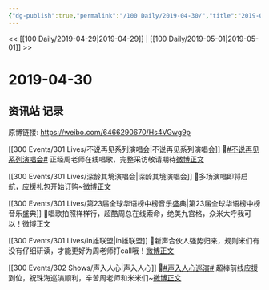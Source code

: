 ```yaml
---
{"dg-publish":true,"permalink":"/100 Daily/2019-04-30/","title":"2019-04-30","created":"2023-03-19T21:39:15.727+08:00","updated":"2023-03-19T21:41:15.053+08:00"}
---
```



<< [[100 Daily/2019-04-29\|2019-04-29]] | [[100 Daily/2019-05-01\|2019-05-01]] >>

# 2019-04-30

## 资讯站 记录

原博链接: https://weibo.com/6466290670/Hs4VGwg9p

[[300 Events/301 Lives/不说再见系列演唱会\|不说再见系列演唱会]]
🌿[#不说再见系列演唱会#](https://s.weibo.com/weibo?q=%23%E4%B8%8D%E8%AF%B4%E5%86%8D%E8%A7%81%E7%B3%BB%E5%88%97%E6%BC%94%E5%94%B1%E4%BC%9A%23) 正经周老师在线唱歌，完整采访敬请期待[微博正文](https://m.weibo.cn/6466290670/4366827540858400)

[[300 Events/301 Lives/深龄其境演唱会\|深龄其境演唱会]]
🌿多场演唱即将启航，应援礼包开始订购~[微博正文](https://m.weibo.cn/6466290670/4366828598296800)

[[300 Events/301 Lives/第23届全球华语榜中榜音乐盛典\|第23届全球华语榜中榜音乐盛典]]
🌿唱歌拍照样样行，超酷周总在线索命，绝美九宫格，众米大呼我可以！[微博正文](https://m.weibo.cn/6466290670/4366839054114879)

[[300 Events/301 Lives/in雄联盟\|in雄联盟]]
🌿新声合伙人强势归来，规则米们有没有仔细研读，才能更好为周老师打call哦！[微博正文](https://m.weibo.cn/6466290670/4366856481598521)

[[300 Events/302 Shows/声入人心\|声入人心]]
🌿[#声入人心巡演#](https://s.weibo.com/weibo?q=%23%E5%A3%B0%E5%85%A5%E4%BA%BA%E5%BF%83%E5%B7%A1%E6%BC%94%23) 超棒前线应援到位，祝珠海巡演顺利，辛苦周老师和米米们~[微博正文](https://m.weibo.cn/6466290670/4366861950607326)
